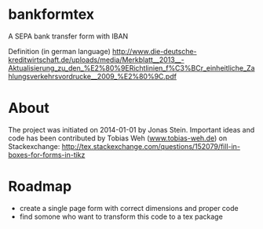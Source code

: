 bankformtex
===========

A SEPA bank transfer form with IBAN


Definition (in german language)
http://www.die-deutsche-kreditwirtschaft.de/uploads/media/Merkblatt__2013__-Aktualisierung_zu_den_%E2%80%9ERichtlinien_f%C3%BCr_einheitliche_Zahlungsverkehrsvordrucke__2009_%E2%80%9C.pdf



About
=====
The project was initiated on 2014-01-01 by Jonas Stein. 
Important ideas and code has been contributed by Tobias Weh (www.tobias-weh.de)
on Stackexchange:
http://tex.stackexchange.com/questions/152079/fill-in-boxes-for-forms-in-tikz

Roadmap
=======

* create a single page form with correct dimensions and proper code
* find somone who want to transform this code to a tex package
